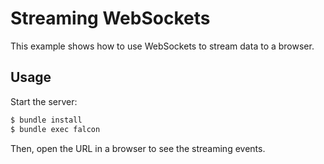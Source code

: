 # Streaming WebSockets

This example shows how to use WebSockets to stream data to a browser.

## Usage

Start the server:

``` bash
$ bundle install
$ bundle exec falcon
```

Then, open the URL in a browser to see the streaming events.

